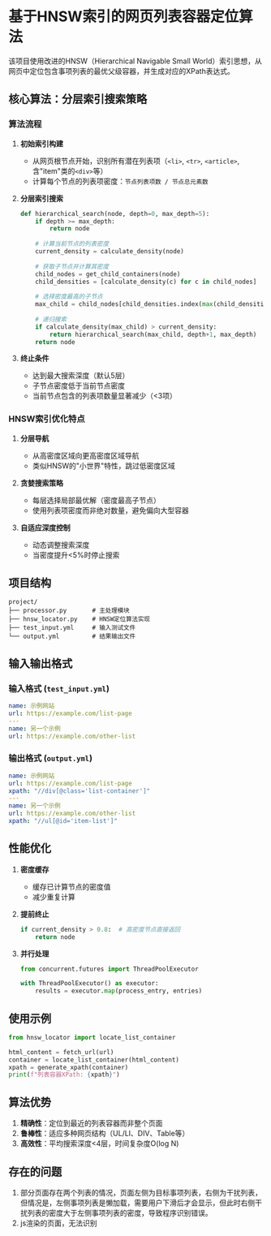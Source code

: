 
# 基于HNSW索引的网页列表容器定位算法

该项目使用改进的HNSW（Hierarchical Navigable Small World）索引思想，从网页中定位包含事项列表的最优父级容器，并生成对应的XPath表达式。

## 核心算法：分层索引搜索策略

### 算法流程
1. **初始索引构建**
   - 从网页根节点开始，识别所有潜在列表项（`<li>`, `<tr>`, `<article>`, 含"item"类的`<div>`等）
   - 计算每个节点的列表项密度：`节点列表项数 / 节点总元素数`

2. **分层索引搜索**
   ```python
   def hierarchical_search(node, depth=0, max_depth=5):
       if depth >= max_depth:
           return node
       
       # 计算当前节点的列表密度
       current_density = calculate_density(node)
       
       # 获取子节点并计算其密度
       child_nodes = get_child_containers(node)
       child_densities = [calculate_density(c) for c in child_nodes]
       
       # 选择密度最高的子节点
       max_child = child_nodes[child_densities.index(max(child_densities))]
       
       # 递归搜索
       if calculate_density(max_child) > current_density:
           return hierarchical_search(max_child, depth+1, max_depth)
       return node
   ```

3. **终止条件**
   - 达到最大搜索深度（默认5层）
   - 子节点密度低于当前节点密度
   - 当前节点包含的列表项数量显著减少（<3项）

### HNSW索引优化特点
1. **分层导航**
   - 从高密度区域向更高密度区域导航
   - 类似HNSW的"小世界"特性，跳过低密度区域

2. **贪婪搜索策略**
   - 每层选择局部最优解（密度最高子节点）
   - 使用列表项密度而非绝对数量，避免偏向大型容器

3. **自适应深度控制**
   - 动态调整搜索深度
   - 当密度提升<5%时停止搜索

## 项目结构
```
project/
├── processor.py       # 主处理模块
├── hnsw_locator.py    # HNSW定位算法实现
├── test_input.yml     # 输入测试文件
└── output.yml         # 结果输出文件
```

## 输入输出格式
### 输入格式 (`test_input.yml`)
```yaml
name: 示例网站
url: https://example.com/list-page
---
name: 另一个示例
url: https://example.com/other-list
```

### 输出格式 (`output.yml`)
```yaml
name: 示例网站
url: https://example.com/list-page
xpath: "//div[@class='list-container']"
---
name: 另一个示例
url: https://example.com/other-list
xpath: "//ul[@id='item-list']"
```

## 性能优化
1. **密度缓存**
   - 缓存已计算节点的密度值
   - 减少重复计算

2. **提前终止**
   ```python
   if current_density > 0.8:  # 高密度节点直接返回
       return node
   ```

3. **并行处理**
   ```python
   from concurrent.futures import ThreadPoolExecutor
   
   with ThreadPoolExecutor() as executor:
       results = executor.map(process_entry, entries)
   ```

## 使用示例
```python
from hnsw_locator import locate_list_container

html_content = fetch_url(url)
container = locate_list_container(html_content)
xpath = generate_xpath(container)
print(f"列表容器XPath: {xpath}")
```

## 算法优势
1. **精确性**：定位到最近的列表容器而非整个页面
2. **鲁棒性**：适应多种网页结构（UL/LI、DIV、Table等）
3. **高效性**：平均搜索深度<4层，时间复杂度O(log N)


## 存在的问题

1. 部分页面存在两个列表的情况，页面左侧为目标事项列表，右侧为干扰列表，但情况是，左侧事项列表是懒加载，需要用户下滑后才会显示，但此时右侧干扰列表的密度大于左侧事项列表的密度，导致程序识别错误。
2. js渲染的页面，无法识别
